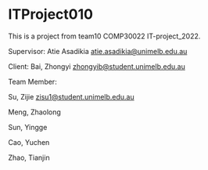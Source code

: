 # ITProject010
This is a project from team10 COMP30022 IT-project_2022.

Supervisor: Atie Asadikia   atie.asadikia@unimelb.edu.au

Client: 	Bai, Zhongyi		  zhongyib@student.unimelb.edu.au


Team Member:

Su, Zijie zisu1@student.unimelb.edu.au

Meng, Zhaolong

Sun, Yingge

Cao, Yuchen

Zhao, Tianjin
